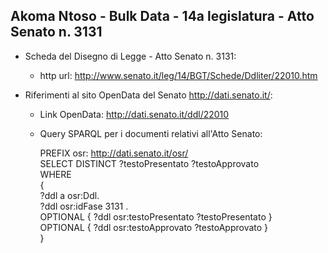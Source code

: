 ## Akoma Ntoso - Bulk Data - 14a legislatura - Atto Senato n. 3131 ##

* Scheda del Disegno di Legge - Atto Senato n. 3131:
	* http url: http://www.senato.it/leg/14/BGT/Schede/Ddliter/22010.htm

* Riferimenti al sito OpenData del Senato http://dati.senato.it/:
	* Link OpenData: http://dati.senato.it/ddl/22010
	* Query SPARQL per i documenti relativi all'Atto Senato:

        PREFIX osr: <http://dati.senato.it/osr/>  
		SELECT DISTINCT ?testoPresentato ?testoApprovato  
		WHERE  
		{  
		    ?ddl a osr:Ddl.  
		    ?ddl osr:idFase 3131 .  
		    OPTIONAL { ?ddl osr:testoPresentato ?testoPresentato }  
		    OPTIONAL { ?ddl osr:testoApprovato ?testoApprovato }  
		}
		